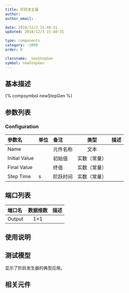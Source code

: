 ```yaml
---
title: 阶跃发生器
author: 
author_email:

date: 2018/12/3 15:48:31
updated: 2018/12/3 15:48:31

type: components
category: -3008
order: 0

classname: _newStepGen
symbol: newStepGen
---
```

## 基本描述
{% compsymbol newStepGen %}

## 参数列表
### Configuration
| 参数名 | 单位 | 备注 | 类型 | 描述 |
| :--- | :--- | :--- | :--: | :--- |
| Name |  | 元件名称 | 文本 |  |
| Initial Value |  | 初始值 | 实数（常量） |  |
| Final Value |  | 终值 | 实数（常量） |  |
| Step Time | s | 阶跃时间 | 实数（常量） |  |


## 端口列表

| 端口名 | 数据维数 | 描述 |
| :--- | :--:  | :--- |
| Output | 1×1 | |                   

## 使用说明


## 测试模型
[<test name>](<test link>)显示了阶跃发生器的典型应用。

## 相关元件


